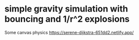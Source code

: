 # simple gravity simulation with bouncing and 1/r^2 explosions
Some canvas physics
https://serene-dijkstra-651dd2.netlify.app/
